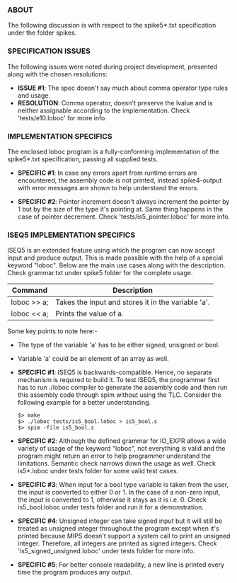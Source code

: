### ABOUT
The following discussion is with respect to the spike5*.txt
specification under the folder spikes. 

### SPECIFICATION ISSUES

The following issues were noted during project
development, presented along with the chosen resolutions:
                                               
- **ISSUE #1**: The spec doesn't say much about comma operator type
rules and usage.
- **RESOLUTION**: Comma operator, doesn't preserve the lvalue and is
neither assignable according to the implementation. Check 
'tests/e10.loboc' for more info.

### IMPLEMENTATION SPECIFICS           

The enclosed loboc program is a fully-conforming implementation 
of the spike5*.txt specification, passing all supplied tests.

- **SPECIFIC #1**: In case any errors apart from runtime errors are 
encountered, the assembly code is not printed, instead 
spike4-output with error messages are shown to help understand 
the errors.

- **SPECIFIC #2**: Pointer increment doesn't always increment the
pointer by 1 but by the size of the type it's pointing at. Same 
thing happens in the case of pointer decrement. Check 
'tests/is5_pointer.loboc' for more info.

### ISEQ5 IMPLEMENTATION SPECIFICS           

ISEQ5 is an extended feature using which the program can now 
accept input and produce output. This is made possible with the 
help of a special keyword "loboc". Below are the main use cases 
along with the description. Check grammar.txt under spike5 
folder for the complete usage. 

| Command     | Description                                        |
|-------------|----------------------------------------------------|
| loboc >> a; | Takes the input and stores it in the variable 'a'. |
| loboc << a; | Prints the value of a.                             |

Some key points to note here:-
- The type of the variable 'a' has to be either signed, unsigned
or bool.
- Variable 'a' could be an element of an array as well.

- **SPECIFIC #1**: ISEQ5 is backwards-compatible. Hence, no separate
mechanism is required to build it. To test ISEQ5, the programmer
first has to run ./loboc compiler to generate the assembly code 
and then run this assembly code through spim without using the 
TLC. Consider the following example for a better understanding.

  ```
  $> make
  $> ./loboc tests/is5_bool.loboc > is5_bool.s
  $> spim -file is5_bool.s
  ```

- **SPECIFIC #2**: Although the defined grammar for IO_EXPR allows a
wide variety of usage of the keyword "loboc", not everything
is valid and the program might return an error to help programmer
understand the limitations. Semantic check narrows down the usage
as well. Check is5*.loboc under tests folder for some valid test 
cases.

- **SPECIFIC #3**: When input for a bool type variable is taken from 
the user, the input is converted to either 0 or 1. In the case of
a non-zero input, the input is converted to 1, otherwise it stays 
as it is i.e. 0. Check is5_bool.loboc under tests folder and run 
it for a demonstration.

- **SPECIFIC #4**: Unsigned integer can take signed input but it will
still be treated as unsigned integer throughout the program except
when it's printed because MIPS doesn't support a system call to 
print an unsigned integer. Therefore, all integers are printed as
signed integers. Check 'is5_signed_unsigned.loboc' under tests 
folder for more info.

- **SPECIFIC #5**: For better console readability, a new line is
printed every time the program produces any output.

